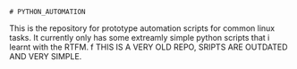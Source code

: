     # PYTHON_AUTOMATION
This is the repository for prototype automation scripts for common linux tasks. 
It currently only has some extreamly simple python scripts that i learnt with the RTFM. 
  f
THIS IS A VERY OLD REPO, SRIPTS ARE OUTDATED AND VERY SIMPLE. 
